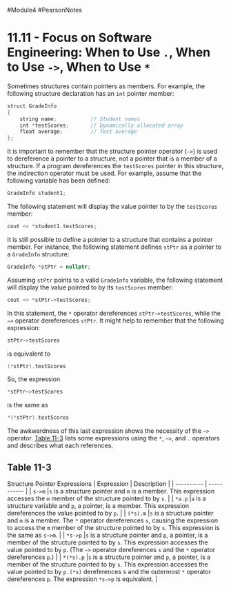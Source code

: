 #Module4 #PearsonNotes 
# 11.11 - Focus on Software Engineering: When to Use `.`, When to Use `->`, When to Use `*`
Sometimes structures contain pointers as members. For example, the following structure declaration has an `int` pointer member:
```c++
struct GradeInfo
{
	string name;           // Student names
	int *testScores;       // Dynamically allocated array
	float average;         // Test average
};
```

It is important to remember that the structure pointer operator (`−>`) is used to dereference a pointer to a structure, not a pointer that is a member of a structure. If a program dereferences the `testScores` pointer in this structure, the indirection operator must be used. For example, assume that the following variable has been defined:
```c++
GradeInfo student1;
```

The following statement will display the value pointer to by the `testScores` member:
```c++
cout << *student1.testScores;
```

It is still possible to define a pointer to a structure that contains a pointer member. For instance, the following statement defines `stPtr` as a pointer to a `GradeInfo` structure:
```c++
GradeInfo *stPtr = nullptr;
```

Assuming `stPtr` points to a valid `GradeInfo` variable, the following statement will display the value pointed to by its `testScores` member:
```c++
cout << *stPtr−>testScores;
```

In this statement, the `*` operator dereferences `stPtr−>testScores`, while the `−>` operator dereferences `stPtr`. It might help to remember that the following expression:
```c++
stPtr−>testScores
```
is equivalent to
```c++
(*stPtr).testScores
```

So, the expression
```c++
*stPtr−>testScores
```
is the same as
```c++
*(*stPtr).testScores
```

The awkwardness of this last expression shows the necessity of the `−>` operator. [Table 11-3](#Table-11-3) lists some expressions using the `*`, `−>`, and `.` operators and describes what each references.

## Table 11-3
Structure Pointer Expressions
| Expression | Description |
| ---------- | ----------- |
| `s->m`     |`s` is a structure pointer and `m` is a member. This expression accesses the `m` member of the structure pointed to by `s`.             |
| `*a.p`     |`a` is a structure variable and `p`, a pointer, is a member. This expression dereferences the value pointed to by `p`.             |
| `(*s).m`   |`s` is a structure pointer and `m` is a member. The `*` operator dereferences `s`, causing the expression to access the `m` member of the structure pointed to by `s`. This expression is the same as `s−>m`.             |
| `*s->p`    |`s` is a structure pointer and `p`, a pointer, is a member of the structure pointed to by `s`. This expression accesses the value pointed to by `p`. (The `−>` operator dereferences `s` and the `*` operator dereferences `p`.)             |
| `*(*s).p`           |`s` is a structure pointer and `p`, a pointer, is a member of the structure pointed to by `s`. This expression accesses the value pointed to by `p.(*s)` dereferences s and the outermost `*` operator dereferences `p`. The expression `*s−>p` is equivalent.             |
